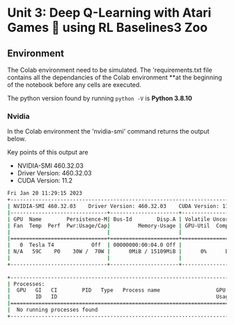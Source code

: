 # Unit 3: Deep Q-Learning with Atari Games 👾 using RL Baselines3 Zoo

## Environment

The Colab environment need to be simulated. The 'requirements.txt file contains all the dependancies of the Colab environment **at the beginning of the notebook before any cells are executed.

The python version found by running ```python -V``` is **Python 3.8.10**

### Nvidia
In the Colab environment the 'nvidia-smi' command returns the output below.

Key points of this output are
- NVIDIA-SMI 460.32.03    
- Driver Version: 460.32.03    
- CUDA Version: 11.2 

```bash
Fri Jan 20 11:29:15 2023       
+-----------------------------------------------------------------------------+
| NVIDIA-SMI 460.32.03    Driver Version: 460.32.03    CUDA Version: 11.2     |
|-------------------------------+----------------------+----------------------+
| GPU  Name        Persistence-M| Bus-Id        Disp.A | Volatile Uncorr. ECC |
| Fan  Temp  Perf  Pwr:Usage/Cap|         Memory-Usage | GPU-Util  Compute M. |
|                               |                      |               MIG M. |
|===============================+======================+======================|
|   0  Tesla T4            Off  | 00000000:00:04.0 Off |                    0 |
| N/A   59C    P0    30W /  70W |      0MiB / 15109MiB |      0%      Default |
|                               |                      |                  N/A |
+-------------------------------+----------------------+----------------------+
                                                                               
+-----------------------------------------------------------------------------+
| Processes:                                                                  |
|  GPU   GI   CI        PID   Type   Process name                  GPU Memory |
|        ID   ID                                                   Usage      |
|=============================================================================|
|  No running processes found                                                 |
+-----------------------------------------------------------------------------+
```